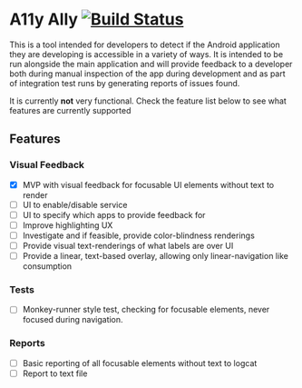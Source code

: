 # A11y Ally [![Build Status](https://travis-ci.org/quittle/a11y-ally.svg?branch=master)](https://travis-ci.org/quittle/a11y-ally)

This is a tool intended for developers to detect if the Android application they are developing is
accessible in a variety of ways. It is intended to be run alongside the main application and will
provide feedback to a developer both during manual inspection of the app during development and as
part of integration test runs by generating reports of issues found.

It is currently **not** very functional. Check the feature list below to see what features are currently supported

## Features

### Visual Feedback
* [x] MVP with visual feedback for focusable UI elements without text to render
* [ ] UI to enable/disable service
* [ ] UI to specify which apps to provide feedback for
* [ ] Improve highlighting UX
* [ ] Investigate and if feasible, provide color-blindness renderings
* [ ] Provide visual text-renderings of what labels are over UI
* [ ] Provide a linear, text-based overlay, allowing only linear-navigation like consumption

### Tests
* [ ] Monkey-runner style test, checking for focusable elements, never focused during navigation.

### Reports
* [ ] Basic reporting of all focusable elements without text to logcat
* [ ] Report to text file

